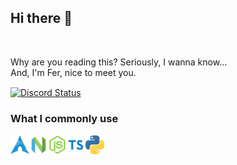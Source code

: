 ## Hi there 👋
<br>

Why are you reading this?  Seriously, I wanna know...<br>
And, I'm Fer, nice to meet you.

<a href="https://discord.com/users/361159575036231691" target="_blank">
	<img width="50%" align="center" alt="Discord Status" src="https://lanyard.cnrad.dev/api/361159575036231691?bg=1f1f1f&borderRadius=5px">
</a>

### What I commonly use
<img align="left" alt="C" width="30px" src="https://github.com/afriguez/afriguez/blob/master/archlinux.png" style="max-width:100%;">
<img align="left" alt="C" width="30px" src="https://github.com/afriguez/afriguez/blob/master/neovim.png" style="max-width:100%;">
<img align="left" alt="C" width="30px" src="https://github.com/afriguez/afriguez/blob/master/nodejs.png" style="max-width:100%;">
<img align="left" alt="C" width="30px" src="https://github.com/afriguez/afriguez/blob/master/ts.png" style="max-width:100%;">
<img align="left" alt="C" width="30px" src="https://github.com/afriguez/afriguez/blob/master/python.png" style="max-width:100%;">
